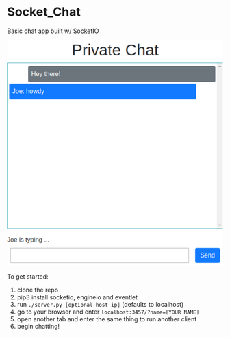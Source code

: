 # Socket_Chat
Basic chat app built w/ SocketIO

![Image of chat app](https://raw.githubusercontent.com/teddy-owen/Socket_Chat/master/chat_app.png)

To get started:
1. clone the repo
1. pip3 install socketio, engineio and eventlet
1. run `./server.py [optional host ip]` (defaults to localhost)
1. go to your browser and enter `localhost:3457/?name=[YOUR NAME]`
1. open another tab and enter the same thing to run another client
1. begin chatting!
